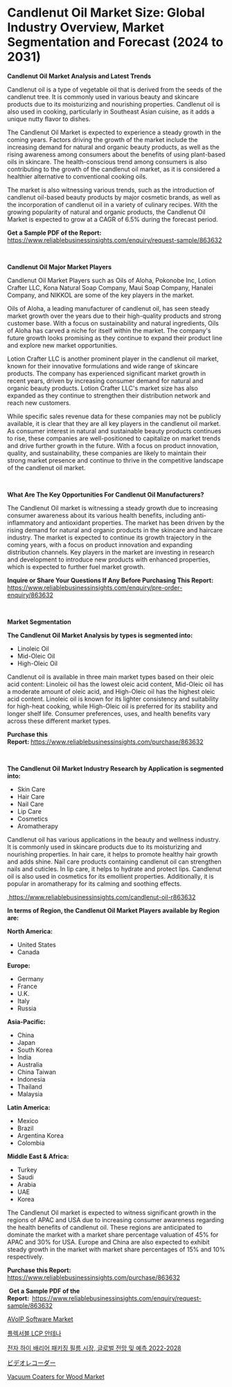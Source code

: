 <p><h1>Candlenut Oil Market Size: Global Industry Overview, Market Segmentation and Forecast (2024 to 2031)</h1></p><p><strong>Candlenut Oil Market Analysis and Latest Trends</strong></p>
<p><p>Candlenut oil is a type of vegetable oil that is derived from the seeds of the candlenut tree. It is commonly used in various beauty and skincare products due to its moisturizing and nourishing properties. Candlenut oil is also used in cooking, particularly in Southeast Asian cuisine, as it adds a unique nutty flavor to dishes.</p><p>The Candlenut Oil Market is expected to experience a steady growth in the coming years. Factors driving the growth of the market include the increasing demand for natural and organic beauty products, as well as the rising awareness among consumers about the benefits of using plant-based oils in skincare. The health-conscious trend among consumers is also contributing to the growth of the candlenut oil market, as it is considered a healthier alternative to conventional cooking oils.</p><p>The market is also witnessing various trends, such as the introduction of candlenut oil-based beauty products by major cosmetic brands, as well as the incorporation of candlenut oil in a variety of culinary recipes. With the growing popularity of natural and organic products, the Candlenut Oil Market is expected to grow at a CAGR of 6.5% during the forecast period.</p></p>
<p><strong>Get a Sample PDF of the Report:&nbsp;</strong> <a href="https://www.reliablebusinessinsights.com/enquiry/request-sample/863632">https://www.reliablebusinessinsights.com/enquiry/request-sample/863632</a></p>
<p>&nbsp;</p>
<p><strong>Candlenut Oil Major Market Players</strong></p>
<p><p>Candlenut Oil Market Players such as Oils of Aloha, Pokonobe Inc, Lotion Crafter LLC, Kona Natural Soap Company, Maui Soap Company, Hanalei Company, and NIKKOL are some of the key players in the market. </p><p>Oils of Aloha, a leading manufacturer of candlenut oil, has seen steady market growth over the years due to their high-quality products and strong customer base. With a focus on sustainability and natural ingredients, Oils of Aloha has carved a niche for itself within the market. The company's future growth looks promising as they continue to expand their product line and explore new market opportunities.</p><p>Lotion Crafter LLC is another prominent player in the candlenut oil market, known for their innovative formulations and wide range of skincare products. The company has experienced significant market growth in recent years, driven by increasing consumer demand for natural and organic beauty products. Lotion Crafter LLC's market size has also expanded as they continue to strengthen their distribution network and reach new customers.</p><p>While specific sales revenue data for these companies may not be publicly available, it is clear that they are all key players in the candlenut oil market. As consumer interest in natural and sustainable beauty products continues to rise, these companies are well-positioned to capitalize on market trends and drive further growth in the future. With a focus on product innovation, quality, and sustainability, these companies are likely to maintain their strong market presence and continue to thrive in the competitive landscape of the candlenut oil market.</p></p>
<p>&nbsp;</p>
<p><strong>What Are The Key Opportunities For Candlenut Oil Manufacturers?</strong></p>
<p><p>The Candlenut Oil market is witnessing a steady growth due to increasing consumer awareness about its various health benefits, including anti-inflammatory and antioxidant properties. The market has been driven by the rising demand for natural and organic products in the skincare and haircare industry. The market is expected to continue its growth trajectory in the coming years, with a focus on product innovation and expanding distribution channels. Key players in the market are investing in research and development to introduce new products with enhanced properties, which is expected to further fuel market growth.</p></p>
<p><strong>Inquire or Share Your Questions If Any Before Purchasing This Report:</strong> <a href="https://www.reliablebusinessinsights.com/enquiry/pre-order-enquiry/863632">https://www.reliablebusinessinsights.com/enquiry/pre-order-enquiry/863632</a></p>
<p>&nbsp;</p>
<p><strong>Market Segmentation</strong></p>
<p><strong>The Candlenut Oil Market Analysis by types is segmented into:</strong></p>
<p><ul><li>Linoleic Oil</li><li>Mid-Oleic Oil</li><li>High-Oleic Oil</li></ul></p>
<p><p>Candlenut oil is available in three main market types based on their oleic acid content: Linoleic oil has the lowest oleic acid content, Mid-Oleic oil has a moderate amount of oleic acid, and High-Oleic oil has the highest oleic acid content. Linoleic oil is known for its lighter consistency and suitability for high-heat cooking, while High-Oleic oil is preferred for its stability and longer shelf life. Consumer preferences, uses, and health benefits vary across these different market types.</p></p>
<p><strong>Purchase this Report:&nbsp;</strong><a href="https://www.reliablebusinessinsights.com/purchase/863632">https://www.reliablebusinessinsights.com/purchase/863632</a></p>
<p>&nbsp;</p>
<p><strong>The Candlenut Oil Market Industry Research by Application is segmented into:</strong></p>
<p><ul><li>Skin Care</li><li>Hair Care</li><li>Nail Care</li><li>Lip Care</li><li>Cosmetics</li><li>Aromatherapy</li></ul></p>
<p><p>Candlenut oil has various applications in the beauty and wellness industry. It is commonly used in skincare products due to its moisturizing and nourishing properties. In hair care, it helps to promote healthy hair growth and adds shine. Nail care products containing candlenut oil can strengthen nails and cuticles. In lip care, it helps to hydrate and protect lips. Candlenut oil is also used in cosmetics for its emollient properties. Additionally, it is popular in aromatherapy for its calming and soothing effects.</p></p>
<p><a href="https://www.reliablebusinessinsights.com/candlenut-oil-r863632">&nbsp;https://www.reliablebusinessinsights.com/candlenut-oil-r863632</a></p>
<p><strong>In terms of Region, the Candlenut Oil Market Players available by Region are:</strong></p>
<p>
    <p> <strong> North America: </strong>
        <ul>
            <li>United States</li>
            <li>Canada</li>
        </ul>
        </p> 
    <p> <strong> Europe: </strong>
        <ul>
            <li>Germany</li>
            <li>France</li>
            <li>U.K.</li>
            <li>Italy</li>
            <li>Russia</li>
        </ul>
        </p> 
    <p> <strong> Asia-Pacific: </strong>
        <ul>
            <li>China</li>
            <li>Japan</li>
            <li>South Korea</li>
            <li>India</li>
            <li>Australia</li>
            <li>China Taiwan</li>
            <li>Indonesia</li>
            <li>Thailand</li>
            <li>Malaysia</li>
        </ul>
        </p> 
    <p> <strong> Latin America: </strong>
        <ul>
            <li>Mexico</li>
            <li>Brazil</li>
            <li>Argentina Korea</li>
            <li>Colombia</li>
        </ul>
        </p> 
    <p> <strong> Middle East & Africa: </strong>
        <ul>
            <li>Turkey</li>
            <li>Saudi</li>
            <li>Arabia</li>
            <li>UAE</li>
            <li>Korea</li>
        </ul>
    </p>
    </p>
<p><p>The Candlenut Oil market is expected to witness significant growth in the regions of APAC and USA due to increasing consumer awareness regarding the health benefits of candlenut oil. These regions are anticipated to dominate the market with a market share percentage valuation of 45% for APAC and 30% for USA. Europe and China are also expected to exhibit steady growth in the market with market share percentages of 15% and 10% respectively.</p></p>
<p><strong>Purchase this Report: </strong><a href="https://www.reliablebusinessinsights.com/purchase/863632">https://www.reliablebusinessinsights.com/purchase/863632</a></p>
<p>&nbsp;<strong>Get a Sample PDF of the Report:&nbsp;&nbsp;</strong><a href="https://www.reliablebusinessinsights.com/enquiry/request-sample/863632">https://www.reliablebusinessinsights.com/enquiry/request-sample/863632</a></p>
<p><strong></strong></p>
<p><p><a href="https://github.com/mharielmesa/Market-Research-Report-List-4/blob/main/avoip-software-market.md">AVoIP Software Market</a></p><p><a href="https://medium.com/@basmakahin54/%EC%9C%A0%EC%97%B0%ED%95%9C-lcp-%EC%95%88%ED%85%8C%EB%82%98-%EC%8B%9C%EC%9E%A5-%EC%9C%A0%ED%98%95-%EC%9D%91%EC%9A%A9-%EB%B0%8F-%EC%A7%80%EB%A6%AC%EC%97%90-%EB%8C%80%ED%95%9C-%ED%8F%AC%EA%B4%84%EC%A0%81%EC%9D%B8-%ED%8F%89%EA%B0%80-9d0b0479fd5b">플렉서블 LCP 안테나</a></p><p><a href="https://github.com/laholand/Market-Research-Report-List-4/blob/main/5066453130732.md">전자 하이 배리어 패키징 필름 시장, 글로벌 전망 및 예측 2022-2028</a></p><p><a href="https://medium.com/@dianlms3hanan/%E3%83%93%E3%83%87%E3%82%AA%E3%83%AC%E3%82%B3%E3%83%BC%E3%83%80%E3%83%BC%E5%B8%82%E5%A0%B4%E5%88%86%E6%9E%90-%E3%81%9D%E3%81%AEcagr-%E5%B8%82%E5%A0%B4%E3%82%BB%E3%82%B0%E3%83%A1%E3%83%B3%E3%83%86%E3%83%BC%E3%82%B7%E3%83%A7%E3%83%B3-%E3%81%8A%E3%82%88%E3%81%B3%E4%B8%96%E7%95%8C%E7%9A%84%E3%81%AA%E7%94%A3%E6%A5%AD%E6%A6%82%E8%A6%81-6381d45ebbc4">ビデオレコーダー</a></p><p><a href="https://issuu.com/reportprime-2/docs/vacuum-coaters-for-wood-market-size-2030.pptx">Vacuum Coaters for Wood Market</a></p></p>